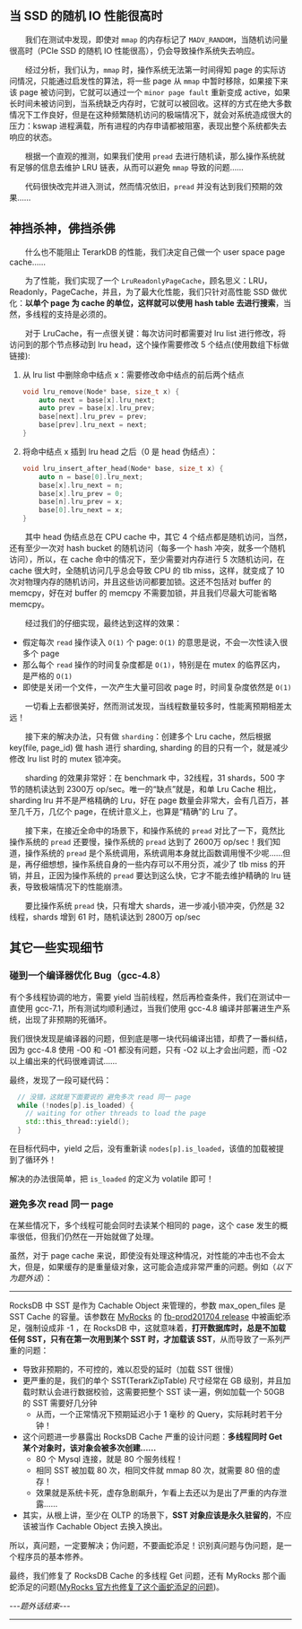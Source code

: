 ## 当 SSD 的随机 IO 性能很高时

　　我们在测试中发现，即使对 `mmap` 的内存标记了 `MADV_RANDOM`，当随机访问量很高时（PCIe SSD 的随机 IO 性能很高），仍会导致操作系统失去响应。

　　经过分析，我们认为，`mmap` 时，操作系统无法第一时间得知 page 的实际访问情况，只能通过启发性的算法，将一些 page 从 `mmap` 中暂时移除，如果接下来该 page 被访问到，它就可以通过一个 `minor page fault` 重新变成 active，如果长时间未被访问到，当系统缺乏内存时，它就可以被回收。这样的方式在绝大多数情况下工作良好，但是在这种频繁随机访问的极端情况下，就会对系统造成很大的压力：kswap 进程满载，所有进程的内存申请都被阻塞，表现出整个系统都失去响应的状态。

　　根据一个直观的推测，如果我们使用 `pread` 去进行随机读，那么操作系统就有足够的信息去维护 LRU 链表，从而可以避免 `mmap` 导致的问题……

　　代码很快改完并进入测试，然而情况依旧，`pread` 并没有达到我们预期的效果……

## 神挡杀神，佛挡杀佛

　　什么也不能阻止 TerarkDB 的性能，我们决定自己做一个 user space page cache……

　　为了性能，我们实现了一个 `LruReadonlyPageCache`，顾名思义：LRU，Readonly，PageCache，并且，为了最大化性能，我们只针对高性能 SSD 做优化：**以单个 page 为 cache 的单位，这样就可以使用 hash table 去进行搜索**，当然，多线程的支持是必须的。

　　对于 LruCache，有一点很关键：每次访问时都需要对 lru list 进行修改，将访问到的那个节点移动到 lru head，这个操作需要修改 5 个结点(使用数组下标做链接):
1. 从 lru list 中删除命中结点 x：需要修改命中结点的前后两个结点
   ```c++
   void lru_remove(Node* base, size_t x) {
       auto next = base[x].lru_next;
       auto prev = base[x].lru_prev;
       base[next].lru_prev = prev;
       base[prev].lru_next = next;
   }
   ```
2. 将命中结点 x 插到 lru head 之后（0 是 head 伪结点）：
   ```c++
   void lru_insert_after_head(Node* base, size_t x) {
       auto n = base[0].lru_next;
       base[x].lru_next = n;
       base[x].lru_prev = 0;
       base[n].lru_prev = x;
       base[0].lru_next = x;
   }
   ```
　　其中 head 伪结点总在 CPU cache 中，其它 4 个结点都是随机访问，当然，还有至少一次对 hash bucket 的随机访问（每多一个 hash 冲突，就多一个随机访问），所以，在 cache 命中的情况下，至少需要对内存进行 5 次随机访问，在 cache 很大时，全随机访问几乎总会导致 CPU 的 tlb miss，这样，就变成了 10 次对物理内存的随机访问，并且这些访问都要加锁。这还不包括对 buffer 的 memcpy，好在对 buffer 的 memcpy 不需要加锁，并且我们尽最大可能省略 memcpy。

　　经过我们的仔细实现，最终达到这样的效果：
* 假定每次 `read` 操作读入 `O(1)` 个 page: `O(1)` 的意思是说，不会一次性读入很多个 page
* 那么每个 `read` 操作的时间复杂度都是 `O(1)`，特别是在 mutex 的临界区内，是严格的 `O(1)`
* 即使是关闭一个文件，一次产生大量可回收 page 时，时间复杂度依然是 `O(1)`

　　一切看上去都很美好，然而测试发现，当线程数量较多时，性能离预期相差太远！

　　接下来的解决办法，只有做 `sharding`：创建多个 Lru cache，然后根据 key(file, page_id) 做 hash 进行 sharding, sharding 的目的只有一个，就是减少修改 lru list 时的 mutex 锁冲突。

　　sharding 的效果非常好：在 benchmark 中，32线程，31 shards，500 字节的随机读达到 2300万 op/sec。唯一的“缺点”就是，和单 Lru Cache 相比，sharding lru 并不是严格精确的 Lru，好在 page 数量会非常大，会有几百万，甚至几千万，几亿个 page，在统计意义上，也算是“精确”的 Lru 了。

　　接下来，在接近全命中的场景下，和操作系统的 `pread` 对比了一下，竟然比操作系统的 `pread` 还要慢，操作系统的 `pread` 达到了 2600万 op/sec！我们知道，操作系统的 `pread` 是个系统调用，系统调用本身就比函数调用慢不少呢……但是，再仔细想想，操作系统自身的一些内存可以不用分页，减少了 tlb miss 的开销，并且，正因为操作系统的 `pread` 要达到这么快，它才不能去维护精确的 lru 链表，导致极端情况下的性能崩溃。

　　要比操作系统 `pread` 快，只有增大 shards，进一步减小锁冲突，仍然是 32 线程，shards 增到 61 时，随机读达到 2800万 op/sec

## 其它一些实现细节
### 碰到一个编译器优化 Bug（gcc-4.8）
有个多线程协调的地方，需要 yield 当前线程，然后再检查条件，我们在测试中一直使用 gcc-7.1，所有测试均顺利通过，当我们使用 gcc-4.8 编译并部署进生产系统，出现了非预期的死循环。

我们很快发现是编译器的问题，但到底是哪一块代码编译出错，却费了一番纠结，因为 gcc-4.8 使用 -O0 和 -O1 都没有问题，只有 -O2 以上才会出问题，而 -O2 以上编出来的代码很难调试……

最终，发现了一段可疑代码：
```c++
  // 没错，这就是下面要说的 避免多次 read 同一 page
  while (!nodes[p].is_loaded) {
    // waiting for other threads to load the page
    std::this_thread::yield();
  }
```
在目标代码中，yield 之后，没有重新读 `nodes[p].is_loaded`，该值的加载被提到了循环外！

解决的办法很简单，把 `is_loaded` 的定义为 volatile 即可！

### 避免多次 read 同一 page

在某些情况下，多个线程可能会同时去读某个相同的 page，这个 case 发生的概率很低，但我们仍然在一开始就做了处理。

虽然，对于 page cache 来说，即使没有处理这种情况，对性能的冲击也不会太大，但是，如果缓存的是重量级对象，这可能会造成非常严重的问题。例如（*以下为题外话*）：<hr>
RocksDB 中 SST 是作为 Cachable Object 来管理的，参数 max_open_files 是 SST Cache 的容量。该参数在 [MyRocks](https://github.com/facebook/mysql-5.6) 的 [fb-prod201704 release](https://github.com/facebook/mysql-5.6/blob/fb-prod201704/storage/rocksdb/ha_rocksdb.cc#L4101-L4108) 中被画蛇添足，强制设成非 -1 ，在 RocksDB 中，这就意味着，**打开数据库时，总是不加载任何 SST，只有在第一次用到某个 SST 时，才加载该 SST**，从而导致了一系列严重的问题：
* 导致非预期的，不可控的，难以忍受的延时（加载 SST 很慢）
* 更严重的是，我们的单个 SST(TerarkZipTable) 尺寸经常在 GB 级别，并且加载时默认会进行数据校验，这需要把整个 SST 读一遍，例如加载一个
50GB 的 SST 需要好几分钟
  * 从而，一个正常情况下预期延迟小于 1 毫秒 的 Query，实际耗时若干分钟！
* 这个问题进一步暴露出 RocksDB Cache 严重的设计问题：**多线程同时 Get 某个对象时，该对象会被多次创建……**
  * 80 个 Mysql 连接，就是 80 个服务线程！
  * 相同 SST 被加载 80 次，相同文件就 mmap 80 次，就需要 80 倍的虚存！
  * 效果就是系统卡死，虚存急剧飙升，乍看上去还以为是出了严重的内存泄露……
* 其实，从根上讲，至少在 OLTP 的场景下，**SST 对象应该是永久驻留的**，不应该被当作 Cachable Object 去换入换出。

所以，真问题，一定要解决；伪问题，不要画蛇添足！识别真问题与伪问题，是一个程序员的基本修养。

最终，我们修复了 RocksDB Cache 的多线程 Get 问题，还有 MyRocks 那个画蛇添足的问题([MyRocks 官方也修复了这个画蛇添足的问题](https://github.com/facebook/mysql-5.6/commit/9c1183075fc52c765e323c4a74fe295892c5ba13#diff-5a5525d170a985d103b518fa307b17ccL4105))。

---*题外话结束*---
<hr>
